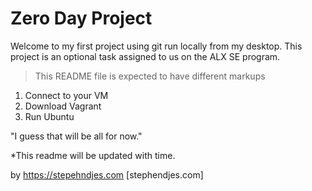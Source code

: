 # Zero Day Project
  
  Welcome to my first project using git run locally from my desktop. This project is an optional task assigned to us on the ALX SE program.

  >This README file is expected to have different markups

  1. Connect to your VM
  2. Download Vagrant
  3. Run Ubuntu

  "I guess that will be all for now."

  *This readme will be updated with time.

  by <https://stepehndjes.com> [stephendjes.com]
  
